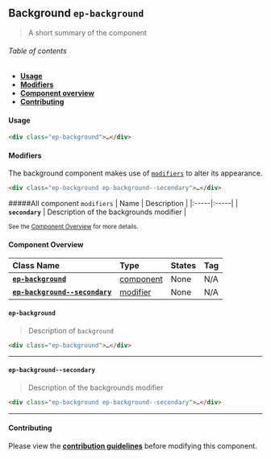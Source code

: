 ## Background `ep-background` 

> A short summary of the component

###### Table of contents

- **[Usage](#usage)**
- **[Modifiers](#modifiers)**
- **[Component overview](#component-overview)**
- **[Contributing](#contributing)**


<a name=Usage></a>
#### Usage

```html 
<div class="ep-background">…</div>
``` 


<a name=modifiers></a>
#### Modifiers

The background component makes use of [`modifiers`](../CONVENTIONS.md#modifiers) to alter its appearance.

```html 
<div class="ep-background ep-background--secondary">…</div>
``` 

#####All component `modifiers`
| Name | Description |
|:-----|:-----|
| **`secondary`** | Description of the backgrounds modifier | 


<sub>See the [Component Overview](#component-overview) for more details.</sub>


<a name=Component Overview></a>
#### Component Overview

| Class Name | Type | States | Tag |
|:-----|:-----|:-----|:-----|
| **[`ep-background`](#ep-background)** | [component](../CONVENTIONS.md#components) | None | N/A  |
| **[`ep-background--secondary`](#ep-background--secondary)** | [modifier](../CONVENTIONS.md#modifiers) | None | N/A  |


<a name=ep-background></a>
#### `ep-background` 

> Description of `background`

```html 
<div class="ep-background">…</div>
``` 


----------
<a name=ep-background--secondary></a>
#### `ep-background--secondary` 

> Description of the backgrounds modifier

```html 
<div class="ep-background ep-background--secondary">…</div>
``` 


----------

<a name=Contributing></a>
#### Contributing

Please view the **[contribution guidelines](../CONVENTIONS.md)** before modifying this component.

